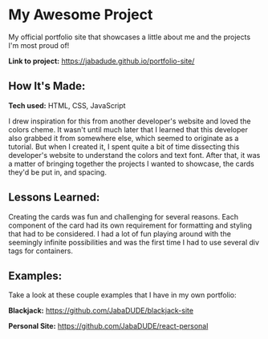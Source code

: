 # My Awesome Project
My official portfolio site that showcases a little about me and the projects I'm most proud of!

**Link to project:** https://jabadude.github.io/portfolio-site/


## How It's Made:

**Tech used:** HTML, CSS, JavaScript

I drew inspiration for this from another developer's website and loved the colors cheme. It wasn't until much later that I learned that this developer also grabbed it from somewhere else, which seemed to originate as a tutorial. But when I created it, I spent quite a bit of time dissecting this developer's website to understand the colors and text font. After that, it was a matter of bringing together the projects I wanted to showcase, the cards they'd be put in, and spacing.

## Lessons Learned:

Creating the cards was fun and challenging for several reasons.  Each component of the card had its own requirement for formatting and styling that had to be considered. I had a lot of fun playing around with the seemingly infinite possibilities and was the first time I had to use several div tags for containers.

## Examples:
Take a look at these couple examples that I have in my own portfolio:

**Blackjack:** https://github.com/JabaDUDE/blackjack-site

**Personal Site:** https://github.com/JabaDUDE/react-personal
